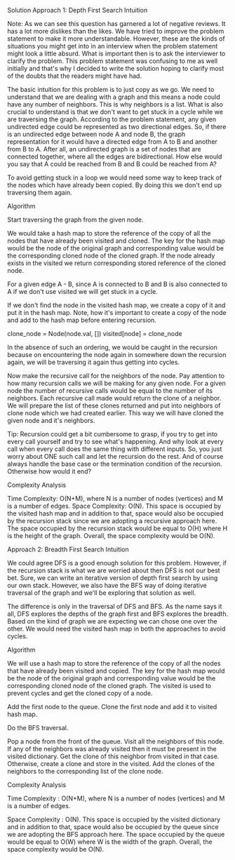 Solution
Approach 1: Depth First Search
Intuition

Note: As we can see this question has garnered a lot of negative reviews. It has a lot more dislikes than the likes. We have tried to improve the problem statement to make it more understandable. However, these are the kinds of situations you might get into in an interview when the problem statement might look a little absurd. What is important then is to ask the interviewer to clarify the problem. This problem statement was confusing to me as well initially and that's why I decided to write the solution hoping to clarify most of the doubts that the readers might have had.

The basic intuition for this problem is to just copy as we go. We need to understand that we are dealing with a graph and this means a node could have any number of neighbors. This is why neighbors is a list. What is also crucial to understand is that we don't want to get stuck in a cycle while we are traversing the graph. According to the problem statement, any given undirected edge could be represented as two directional edges. So, if there is an undirected edge between node A and node B, the graph representation for it would have a directed edge from A to B and another from B to A. After all, an undirected graph is a set of nodes that are connected together, where all the edges are bidirectional. How else would you say that A could be reached from B and B could be reached from A?


To avoid getting stuck in a loop we would need some way to keep track of the nodes which have already been copied. By doing this we don't end up traversing them again.

Algorithm

Start traversing the graph from the given node.

We would take a hash map to store the reference of the copy of all the nodes that have already been visited and cloned. The key for the hash map would be the node of the original graph and corresponding value would be the corresponding cloned node of the cloned graph. If the node already exists in the visited we return corresponding stored reference of the cloned node.

For a given edge A - B, since A is connected to B and B is also connected to A if we don't use visited we will get stuck in a cycle.


If we don't find the node in the visited hash map, we create a copy of it and put it in the hash map. Note, how it's important to create a copy of the node and add to the hash map before entering recursion.

   clone_node = Node(node.val, [])
   visited[node] = clone_node
 
In the absence of such an ordering, we would be caught in the recursion because on encountering the node again in somewhere down the recursion again, we will be traversing it again thus getting into cycles.


Now make the recursive call for the neighbors of the node. Pay attention to how many recursion calls we will be making for any given node. For a given node the number of recursive calls would be equal to the number of its neighbors. Each recursive call made would return the clone of a neighbor. We will prepare the list of these clones returned and put into neighbors of clone node which we had created earlier. This way we will have cloned the given node and it's neighbors.

Tip: Recursion could get a bit cumbersome to grasp, if you try to get into every call yourself and try to see what's happening. And why look at every call when every call does the same thing with different inputs. So, you just worry about ONE such call and let the recursion do the rest. And of course always handle the base case or the termination condition of the recursion. Otherwise how would it end?



Complexity Analysis

Time Complexity: O(N+M), where N is a number of nodes (vertices) and M is a number of edges.
Space Complexity: O(N). This space is occupied by the visited hash map and in addition to that, space would also be occupied by the recursion stack since we are adopting a recursive approach here. The space occupied by the recursion stack would be equal to O(H) where H is the height of the graph. Overall, the space complexity would be O(N).

Approach 2: Breadth First Search
Intuition

We could agree DFS is a good enough solution for this problem. However, if the recursion stack is what we are worried about then DFS is not our best bet. Sure, we can write an iterative version of depth first search by using our own stack. However, we also have the BFS way of doing iterative traversal of the graph and we'll be exploring that solution as well.


The difference is only in the traversal of DFS and BFS. As the name says it all, DFS explores the depths of the graph first and BFS explores the breadth. Based on the kind of graph we are expecting we can chose one over the other. We would need the visited hash map in both the approaches to avoid cycles.

Algorithm

We will use a hash map to store the reference of the copy of all the nodes that have already been visited and copied. The key for the hash map would be the node of the original graph and corresponding value would be the corresponding cloned node of the cloned graph. The visited is used to prevent cycles and get the cloned copy of a node.

Add the first node to the queue. Clone the first node and add it to visited hash map.

Do the BFS traversal.

Pop a node from the front of the queue.
Visit all the neighbors of this node.
If any of the neighbors was already visited then it must be present in the visited dictionary. Get the clone of this neighbor from visited in that case.
Otherwise, create a clone and store in the visited.
Add the clones of the neighbors to the corresponding list of the clone node.

Complexity Analysis

Time Complexity : O(N+M), where N is a number of nodes (vertices) and M is a number of edges.

Space Complexity : O(N). This space is occupied by the visited dictionary and in addition to that, space would also be occupied by the queue since we are adopting the BFS approach here. The space occupied by the queue would be equal to O(W) where W is the width of the graph. Overall, the space complexity would be O(N).

